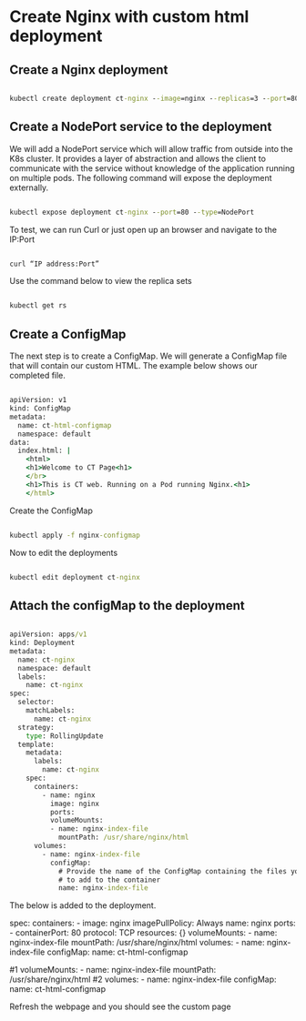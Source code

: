 # Create Nginx with custom html deployment

## Create a Nginx deployment

```cmd

kubectl create deployment ct-nginx --image=nginx --replicas=3 --port=80

```

## Create a NodePort service to the deployment

We will add a NodePort service which will allow traffic from outside into the K8s cluster. It provides a layer of abstraction and allows the client to communicate with the service without knowledge of the application running on multiple pods. The following command will expose the deployment externally.

```cmd

kubectl expose deployment ct-nginx --port=80 --type=NodePort

```

To test, we can run Curl or just open up an browser and navigate to the IP:Port 

```cmd

curl “IP address:Port”

```

Use the command below to view the replica sets

```cmd

kubectl get rs

```

## Create a ConfigMap

The next step is to create a ConfigMap. We will generate a ConfigMap file that will contain our custom HTML. The example below shows our completed file.

```cmd

apiVersion: v1
kind: ConfigMap
metadata:
  name: ct-html-configmap
  namespace: default
data:
  index.html: |
    <html>
    <h1>Welcome to CT Page<h1>
    </br>
    <h1>This is CT web. Running on a Pod running Nginx.<h1>
    </html>

```

Create the ConfigMap

```cmd

kubectl apply -f nginx-configmap

```

Now to edit the deployments

```cmd

kubectl edit deployment ct-nginx

```

## Attach the configMap to the deployment

```cmd

apiVersion: apps/v1
kind: Deployment
metadata:
  name: ct-nginx
  namespace: default
  labels: 
    name: ct-nginx
spec:
  selector:
    matchLabels:
      name: ct-nginx
  strategy:
    type: RollingUpdate
  template:
    metadata:
      labels:
        name: ct-nginx
    spec:
      containers:
        - name: nginx
          image: nginx
          ports:
          volumeMounts:
          - name: nginx-index-file
            mountPath: /usr/share/nginx/html
      volumes:
        - name: nginx-index-file
          configMap:
            # Provide the name of the ConfigMap containing the files you want
            # to add to the container
            name: nginx-index-file

```

The below is added to the deployment.

spec:
      containers:
      - image: nginx
        imagePullPolicy: Always
        name: nginx
        ports:
        - containerPort: 80
          protocol: TCP
        resources: {}
        volumeMounts:
          - name: nginx-index-file
            mountPath: /usr/share/nginx/html
      volumes:
      - name: nginx-index-file
        configMap:
          name: ct-html-configmap

#1
volumeMounts:
          - name: nginx-index-file
            mountPath: /usr/share/nginx/html
#2
volumes:
      - name: nginx-index-file
        configMap:
          name: ct-html-configmap

Refresh the webpage and you should see the custom page
